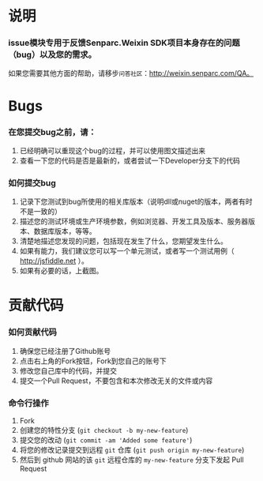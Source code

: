 # 说明

### issue模块专用于反馈Senparc.Weixin SDK项目本身存在的问题（bug）以及您的需求。
如果您需要其他方面的帮助，请移步`问答社区`：http://weixin.senparc.com/QA。

# Bugs

### 在您提交bug之前，请：
1. 已经明确可以重现这个bug的过程，并可以使用图文描述出来
2. 查看一下您的代码是否是最新的，或者尝试一下Developer分支下的代码

### 如何提交bug
1. 记录下您测试到bug所使用的相关库版本（说明dll或nuget的版本，两者有时不是一致的）
2. 描述您的测试环境或生产环境参数，例如浏览器、开发工具及版本、服务器版本、数据库版本，等等。
3. 清楚地描述您发现的问题，包括现在发生了什么，您期望发生什么。
4. 如果有能力，我们建议您可以写一个单元测试，或者写一个测试用例（ http://jsfiddle.net ）。
5. 如果有必要的话，上截图。

# 贡献代码

### 如何贡献代码

1. 确保您已经注册了Github账号
2. 点击右上角的Fork按钮，Fork到您自己的账号下
3. 修改您自己库中的代码，并提交
4. 提交一个Pull Request，不要包含和本次修改无关的文件或内容

### 命令行操作

1. Fork
2. 创建您的特性分支 (`git checkout -b my-new-feature`)
3. 提交您的改动 (`git commit -am 'Added some feature'`)
4. 将您的修改记录提交到远程 `git` 仓库 (`git push origin my-new-feature`)
5. 然后到 github 网站的该 `git` 远程仓库的 `my-new-feature` 分支下发起 Pull Request